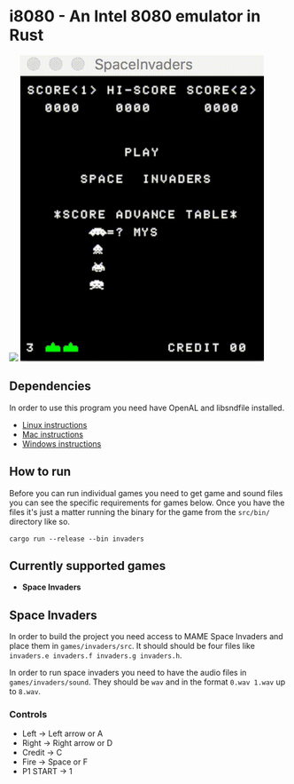 i8080 - An Intel 8080 emulator in Rust
======================================

[![](https://tokei.rs/b1/github/Aaronepower/i8080?category=code)](https://tokei.rs)
![](invaders.gif)


Dependencies
------------

In order to use this program you need have OpenAL and libsndfile installed.

- [Linux instructions](https://github.com/jhasse/ears#linux)
- [Mac instructions](https://github.com/jhasse/ears#mac)
- [Windows instructions](https://github.com/jhasse/ears#windows)


How to run
----------

Before you can run individual games you need to get game and sound files you can
see the specific requirements for games below. Once you have the files it's just
a matter running the binary for the game from the `src/bin/` directory like so.

```
cargo run --release --bin invaders
```

Currently supported games
-------------------------

- **Space Invaders**


Space Invaders
--------------

In order to build the project you need access to MAME Space Invaders and place
them in `games/invaders/src`. It should should be four files like
`invaders.e invaders.f invaders.g invaders.h`.

In order to run space invaders you need to have the audio files in
`games/invaders/sound`. They should be `wav` and in the format `0.wav 1.wav` up
to `8.wav`.

### Controls

- Left -> Left arrow or A
- Right -> Right arrow or D
- Credit -> C
- Fire -> Space or F
- P1 START -> 1
